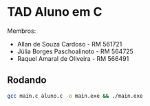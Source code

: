 # TAD Aluno em C

Membros:
- Allan de Souza Cardoso - RM 561721
- Júlia Borges Paschoalinoto - RM 564725
- Raquel Amaral de Oliveira - RM 566491

## Rodando

```bash
gcc main.c aluno.c -o main.exe && ./main.exe
```
